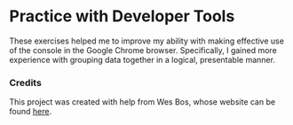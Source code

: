 # Practice with Developer Tools

These exercises helped me to improve my ability with making effective use of the console in the Google Chrome browser. Specifically, I gained more experience with grouping data together in a logical, presentable manner.

### Credits

This project was created with help from Wes Bos, whose website can be found [here](https://wesbos.com/).